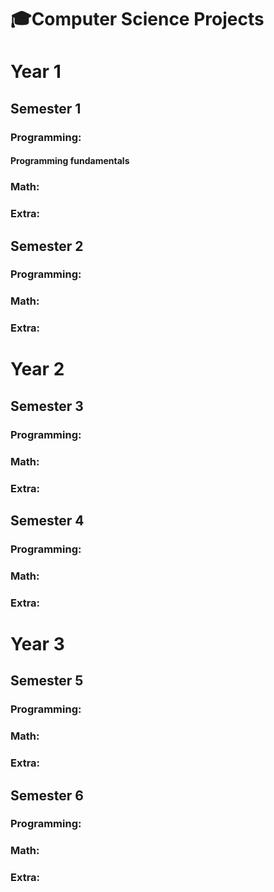 # 🎓Computer Science Projects
# Year 1
## Semester 1
### Programming:
#### Programming fundamentals
#### 
### Math:
### Extra:

## Semester 2
### Programming:
### Math:
### Extra:

# Year 2
## Semester 3
### Programming:
### Math:
### Extra:

## Semester 4
### Programming:
### Math:
### Extra:

# Year 3
## Semester 5
### Programming:
### Math:
### Extra:

## Semester 6
### Programming:
### Math:
### Extra:

